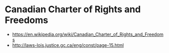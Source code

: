 # Canadian Charter of Rights and Freedoms
* https://en.wikipedia.org/wiki/Canadian_Charter_of_Rights_and_Freedoms
* http://laws-lois.justice.gc.ca/eng/const/page-15.html
